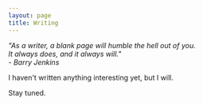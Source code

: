 ```yaml
---
layout: page
title: Writing
---
```


<i>"As a writer, a blank page will humble the hell out of you.
<br/> It always does, and it always will."
<br/>- Barry Jenkins</i>

I haven't written anything interesting yet, but I will.

Stay tuned.
